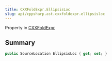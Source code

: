 ```yaml
---
title: CXXFoldExpr.EllipsisLoc
slug: api/cppsharp.ast.cxxfoldexpr.ellipsisloc
---
```

Property in [CXXFoldExpr](/api/cppsharp/ast/cxxfoldexpr)

## Summary



```csharp
public SourceLocation EllipsisLoc { get; set; }
```

